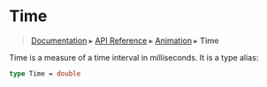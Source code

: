 # Time
> [Documentation](../README.md) ▸ [API Reference](API.md) ▸ [Animation](Animation.md) ▸ **Time**

Time is a measure of a time interval in milliseconds.  It is a type alias:

```fsharp
type Time = double
```
